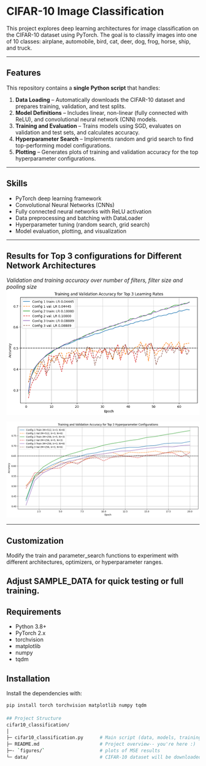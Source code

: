 # CIFAR-10 Image Classification

This project explores deep learning architectures for image classification on the CIFAR-10 dataset using PyTorch. The goal is to classify images into one of 10 classes: airplane, automobile, bird, cat, deer, dog, frog, horse, ship, and truck.  

---

## Features

This repository contains a **single Python script** that handles:

1. **Data Loading** – Automatically downloads the CIFAR-10 dataset and prepares training, validation, and test splits.  
2. **Model Definitions** – Includes linear, non-linear (fully connected with ReLU), and convolutional neural network (CNN) models.  
3. **Training and Evaluation** – Trains models using SGD, evaluates on validation and test sets, and calculates accuracy.  
4. **Hyperparameter Search** – Implements random and grid search to find top-performing model configurations.  
5. **Plotting** – Generates plots of training and validation accuracy for the top hyperparameter configurations. 
---
## Skills
- PyTorch deep learning framework  
- Convolutional Neural Networks (CNNs)  
- Fully connected neural networks with ReLU activation  
- Data preprocessing and batching with DataLoader  
- Hyperparameter tuning (random search, grid search)  
- Model evaluation, plotting, and visualization 
--- 
## Results for Top 3 configurations for Different Network Architectures 
*Validation and training accuracy over number of filters, filter size and pooling size*
![Fully-connected output, 1 fully-connected hidden layer](figures/fully_connected.png)

![Convolutional layer with max-pool and fully-connected output](figures/convolutional_layer.png)

---
## Customization
Modify the train and parameter_search functions to experiment with different architectures, optimizers, or hyperparameter ranges.

Adjust SAMPLE_DATA for quick testing or full training.
---

## Requirements

- Python 3.8+  
- PyTorch 2.x  
- torchvision  
- matplotlib  
- numpy  
- tqdm  

## Installation
Install the dependencies with:

```bash
pip install torch torchvision matplotlib numpy tqdm

## Project Structure
cifar10_classification/
│
├─ cifar10_classification.py      # Main script (data, models, training, hyperparameter search, plotting)
├─ README.md                      # Project overview-- you're here :)
├─- `figures/`                    # plots of MSE results
└─ data/                          # CIFAR-10 dataset will be downloaded here automatically
